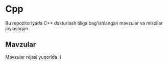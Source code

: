 # Cpp
Bu repozitoriyada C++ dasturlash tiliga bag'ishlangan mavzular va misollar joylashgan.
## Mavzular
Mavzular rejasi yuqorida :)
<summary>
  <Reja:/>
</summary>
